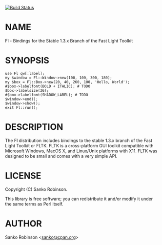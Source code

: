 [![Build Status](https://travis-ci.org/sanko/Fl.pm.svg?branch=master)](https://travis-ci.org/sanko/Fl.pm)
# NAME

Fl - Bindings for the Stable 1.3.x Branch of the Fast Light Toolkit

# SYNOPSIS

    use Fl qw[:label];
    my $window = Fl::Window->new(100, 100, 300, 180);
    my $box = Fl::Box->new(20, 40, 260, 100, 'Hello, World');
    #$box->labelfont(BOLD + ITALIC); # TODO
    $box->labelsize(36);
    #$box->labelfont(SHADOW_LABEL); # TODO
    $window->end();
    $window->show();
    exit Fl::run();

# DESCRIPTION

The Fl distribution includes bindings to the stable 1.3.x branch of the Fast
Light Toolkit or FLTK. FLTK is a cross-platform GUI toolkit compatible with
Microsoft Windows, MacOS X, and Linux/Unix platforms with X11. FLTK was
designed to be small and comes with a very simple API.

# LICENSE

Copyright (C) Sanko Robinson.

This library is free software; you can redistribute it and/or modify
it under the same terms as Perl itself.

# AUTHOR

Sanko Robinson &lt;sanko@cpan.org>
